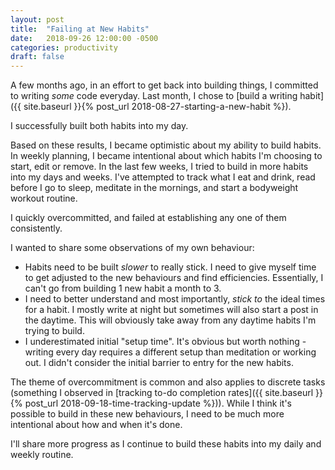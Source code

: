 ```yaml
---
layout: post
title:  "Failing at New Habits"
date:   2018-09-26 12:00:00 -0500
categories: productivity
draft: false
---
```


A few months ago, in an effort to get back into building things, I committed to writing _some_ code everyday. Last month, I chose to [build a writing habit]({{ site.baseurl }}{% post_url 2018-08-27-starting-a-new-habit %}). 

I successfully built both habits into my day.

Based on these results, I became optimistic about my ability to build habits. In weekly planning, I became intentional about which habits I'm choosing to start, edit or remove. In the last few weeks, I tried to build in more habits into my days and weeks. I've attempted to track what I eat and drink, read before I go to sleep, meditate in the mornings, and start a bodyweight workout routine.

I quickly overcommitted, and failed at establishing any one of them consistently.

I wanted to share some observations of my own behaviour:

* Habits need to be built _slower_ to really stick. I need to give myself time to get adjusted to the new behaviours and find efficiencies. Essentially, I can't go from building 1 new habit a month to 3. 
* I need to better understand and most importantly, _stick to_ the ideal times for a habit. I mostly write at night but sometimes will also start a post in the daytime. This will obviously take away from any daytime habits I'm trying to build. 
* I underestimated initial "setup time". It's obvious but worth nothing -  writing every day requires a different setup than meditation or working out. I didn't consider the initial barrier to entry for the new habits.

The theme of overcommitment is common and also applies to discrete tasks (something I observed in [tracking to-do completion rates]({{ site.baseurl }}{% post_url 2018-09-18-time-tracking-update %})). While I think it's possible to build in these new behaviours, I need to be much more intentional about how and when it's done. 

I'll share more progress as I continue to build these habits into my daily and weekly routine.
